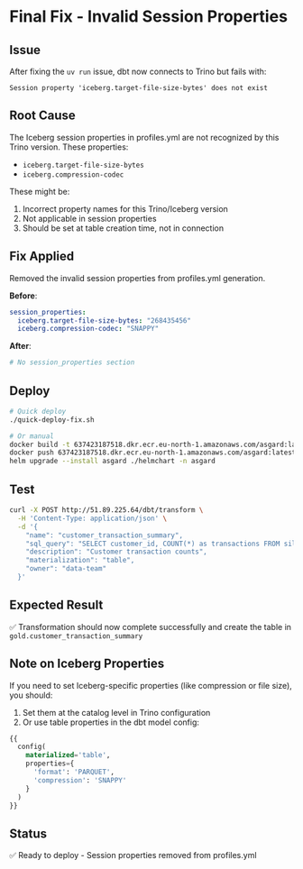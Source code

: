 # Final Fix - Invalid Session Properties

## Issue
After fixing the `uv run` issue, dbt now connects to Trino but fails with:
```
Session property 'iceberg.target-file-size-bytes' does not exist
```

## Root Cause
The Iceberg session properties in profiles.yml are not recognized by this Trino version. These properties:
- `iceberg.target-file-size-bytes`
- `iceberg.compression-codec`

These might be:
1. Incorrect property names for this Trino/Iceberg version
2. Not applicable in session properties
3. Should be set at table creation time, not in connection

## Fix Applied
Removed the invalid session properties from profiles.yml generation.

**Before**:
```yaml
session_properties:
  iceberg.target-file-size-bytes: "268435456"
  iceberg.compression-codec: "SNAPPY"
```

**After**:
```yaml
# No session_properties section
```

## Deploy

```bash
# Quick deploy
./quick-deploy-fix.sh

# Or manual
docker build -t 637423187518.dkr.ecr.eu-north-1.amazonaws.com/asgard:latest .
docker push 637423187518.dkr.ecr.eu-north-1.amazonaws.com/asgard:latest
helm upgrade --install asgard ./helmchart -n asgard
```

## Test

```bash
curl -X POST http://51.89.225.64/dbt/transform \
  -H 'Content-Type: application/json' \
  -d '{
    "name": "customer_transaction_summary",
    "sql_query": "SELECT customer_id, COUNT(*) as transactions FROM silver.t1f7840c0 GROUP BY customer_id",
    "description": "Customer transaction counts",
    "materialization": "table",
    "owner": "data-team"
  }'
```

## Expected Result
✅ Transformation should now complete successfully and create the table in `gold.customer_transaction_summary`

## Note on Iceberg Properties
If you need to set Iceberg-specific properties (like compression or file size), you should:
1. Set them at the catalog level in Trino configuration
2. Or use table properties in the dbt model config:
```sql
{{
  config(
    materialized='table',
    properties={
      'format': 'PARQUET',
      'compression': 'SNAPPY'
    }
  )
}}
```

## Status
✅ Ready to deploy - Session properties removed from profiles.yml